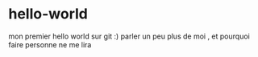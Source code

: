 # hello-world
mon premier hello world sur git :)
parler un peu plus de moi , et pourquoi faire personne ne me lira 
